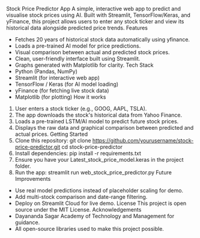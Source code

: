 Stock Price Predictor App
A simple, interactive web app to predict and visualise stock prices using AI. Built with Streamlit,
TensorFlow/Keras, and yFinance, this project allows users to enter any stock ticker and view its
historical data alongside predicted price trends.
Features
- Fetches 20 years of historical stock data automatically using yfinance.
- Loads a pre-trained AI model for price predictions.
- Visual comparison between actual and predicted stock prices.
- Clean, user-friendly interface built using Streamlit.
- Graphs generated with Matplotlib for clarity.
Tech Stack
- Python (Pandas, NumPy)
- Streamlit (for interactive web app)
- TensorFlow / Keras (for AI model loading)
- yFinance (for fetching live stock data)
- Matplotlib (for plotting)
How it works
1. User enters a stock ticker (e.g., GOOG, AAPL, TSLA).
2. The app downloads the stock's historical data from Yahoo Finance.
3. Loads a pre-trained LSTM/AI model to predict future stock prices.
4. Displays the raw data and graphical comparison between predicted and actual prices.
Getting Started
1. Clone this repository:
 git clone https://github.com/yourusername/stock-price-predictor.git
 cd stock-price-predictor
2. Install dependencies:
 pip install -r requirements.txt
3. Ensure you have your Latest_stock_price_model.keras in the project folder.
4. Run the app:
 streamlit run web_stock_price_predictor.py
Future Improvements
- Use real model predictions instead of placeholder scaling for demo.
- Add multi-stock comparison and date-range filtering.
- Deploy on Streamlit Cloud for live demo.
License
This project is open source under the MIT License.
Acknowledgements
- Dayananda Sagar Academy of Technology and Management for guidance.
- All open-source libraries used to make this project possible.
